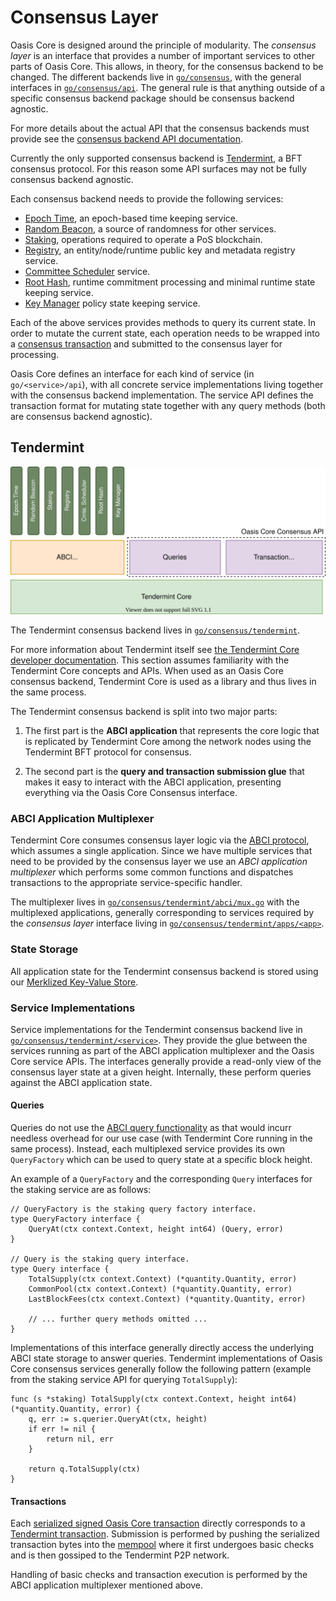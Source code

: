 # Consensus Layer

Oasis Core is designed around the principle of modularity. The _consensus layer_
is an interface that provides a number of important services to other parts of
Oasis Core. This allows, in theory, for the consensus backend to be changed. The
different backends live in [`go/consensus`], with the general interfaces in
[`go/consensus/api`]. The general rule is that anything outside of a specific
consensus backend package should be consensus backend agnostic.

For more details about the actual API that the consensus backends must provide
see the [consensus backend API documentation].

Currently the only supported consensus backend is [Tendermint], a BFT consensus
protocol. For this reason some API surfaces may not be fully consensus backend
agnostic.

Each consensus backend needs to provide the following services:

- [Epoch Time], an epoch-based time keeping service.
- [Random Beacon], a source of randomness for other services.
- [Staking], operations required to operate a PoS blockchain.
- [Registry], an entity/node/runtime public key and metadata registry service.
- [Committee Scheduler] service.
- [Root Hash], runtime commitment processing and minimal runtime state keeping
  service.
- [Key Manager] policy state keeping service.

Each of the above services provides methods to query its current state. In order
to mutate the current state, each operation needs to be wrapped into a
[consensus transaction] and submitted to the consensus layer for processing.

Oasis Core defines an interface for each kind of service (in
`go/<service>/api`), with all concrete service implementations living together
with the consensus backend implementation. The service API defines the
transaction format for mutating state together with any query methods (both are
consensus backend agnostic).

<!-- markdownlint-disable line-length -->
[`go/consensus`]: ../../go/consensus
[`go/consensus/api`]: ../../go/consensus/api
[consensus backend API documentation]: https://pkg.go.dev/github.com/oasislabs/oasis-core/go/consensus/api?tab=doc
[Tendermint]: https://tendermint.com/
[Epoch Time]: epochtime.md
[Random Beacon]: beacon.md
[Staking]: staking.md
[Registry]: registry.md
[Committee Scheduler]: scheduler.md
[Root Hash]: roothash.md
[Key Manager]: keymanager.md
[consensus transaction]: transactions.md
<!-- markdownlint-enable line-length -->

## Tendermint

![Tendermint](../images/oasis-core-consensus-tendermint.svg)

The Tendermint consensus backend lives in [`go/consensus/tendermint`].

For more information about Tendermint itself see
[the Tendermint Core developer documentation]. This section assumes familiarity
with the Tendermint Core concepts and APIs. When used as an Oasis Core consensus
backend, Tendermint Core is used as a library and thus lives in the same
process.

The Tendermint consensus backend is split into two major parts:

1. The first part is the **ABCI application** that represents the core logic
   that is replicated by Tendermint Core among the network nodes using the
   Tendermint BFT protocol for consensus.

1. The second part is the **query and transaction submission glue** that makes
   it easy to interact with the ABCI application, presenting everything via the
   Oasis Core Consensus interface.

[`go/consensus/tendermint`]: ../../go/consensus/tendermint
[the Tendermint Core developer documentation]: https://docs.tendermint.com/

### ABCI Application Multiplexer

Tendermint Core consumes consensus layer logic via the [ABCI protocol], which
assumes a single application. Since we have multiple services that need to be
provided by the consensus layer we use an _ABCI application multiplexer_ which
performs some common functions and dispatches transactions to the appropriate
service-specific handler.

The multiplexer lives in [`go/consensus/tendermint/abci/mux.go`] with the
multiplexed applications, generally corresponding to services required by the
_consensus layer_ interface living in [`go/consensus/tendermint/apps/<app>`].

<!-- markdownlint-disable line-length -->
[ABCI protocol]: https://docs.tendermint.com/master/spec/abci/
[`go/consensus/tendermint/abci/mux.go`]: ../../go/consensus/tendermint/abci/mux.go
[`go/consensus/tendermint/apps/<app>`]: ../../go/consensus/tendermint/apps
<!-- markdownlint-enable line-length -->

### State Storage

All application state for the Tendermint consensus backend is stored using our
[Merklized Key-Value Store].

[Merklized Key-Value Store]: ../mkvs.md

### Service Implementations

Service implementations for the Tendermint consensus backend live in
[`go/consensus/tendermint/<service>`]. They provide the glue between the
services running as part of the ABCI application multiplexer and the Oasis Core
service APIs. The interfaces generally provide a read-only view of the consensus
layer state at a given height. Internally, these perform queries against the
ABCI application state.

#### Queries

Queries do not use the [ABCI query functionality] as that would incurr needless
overhead for our use case (with Tendermint Core running in the same process).
Instead, each multiplexed service provides its own `QueryFactory` which can be
used to query state at a specific block height.

An example of a `QueryFactory` and the corresponding `Query` interfaces for the
staking service are as follows:

```golang
// QueryFactory is the staking query factory interface.
type QueryFactory interface {
    QueryAt(ctx context.Context, height int64) (Query, error)
}

// Query is the staking query interface.
type Query interface {
    TotalSupply(ctx context.Context) (*quantity.Quantity, error)
    CommonPool(ctx context.Context) (*quantity.Quantity, error)
    LastBlockFees(ctx context.Context) (*quantity.Quantity, error)

    // ... further query methods omitted ...
}
```

Implementations of this interface generally directly access the underlying ABCI
state storage to answer queries. Tendermint implementations of Oasis Core
consensus services generally follow the following pattern (example from the
staking service API for querying `TotalSupply`):

```golang
func (s *staking) TotalSupply(ctx context.Context, height int64) (*quantity.Quantity, error) {
    q, err := s.querier.QueryAt(ctx, height)
    if err != nil {
        return nil, err
    }

    return q.TotalSupply(ctx)
}
```

<!-- markdownlint-disable line-length -->
[`go/consensus/tendermint/<service>`]: ../../go/consensus/tendermint
[ABCI query functionality]: https://docs.tendermint.com/master/spec/abci/apps.html#query
<!-- markdownlint-enable line-length -->

#### Transactions

Each [serialized signed Oasis Core transaction] directly corresponds to a
[Tendermint transaction]. Submission is performed by pushing the serialized
transaction bytes into the [mempool] where it first undergoes basic checks and
is then gossiped to the Tendermint P2P network.

Handling of basic checks and transaction execution is performed by the ABCI
application multiplexer mentioned above.

<!-- markdownlint-disable line-length -->
[serialized signed Oasis Core transaction]: transactions.md
[Tendermint transaction]: https://docs.tendermint.com/master/app-dev/app-development.html#blockchain-protocol
[mempool]: https://docs.tendermint.com/master/app-dev/app-development.html#mempool-connection
<!-- markdownlint-enable line-length -->
